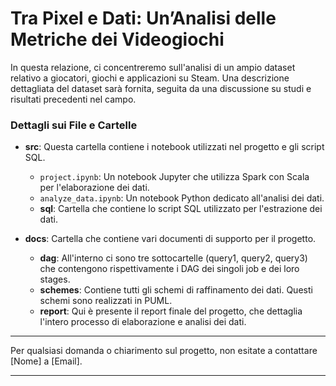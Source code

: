# Tra Pixel e Dati: Un’Analisi delle Metriche dei Videogiochi

In questa relazione, ci concentreremo sull'analisi di un ampio dataset relativo a giocatori, giochi e applicazioni su Steam. Una descrizione dettagliata del dataset sarà fornita, seguita da una discussione su studi e risultati precedenti nel campo.

### Dettagli sui File e Cartelle

- **src**: Questa cartella contiene i notebook utilizzati nel progetto e gli script SQL.
  - `project.ipynb`: Un notebook Jupyter che utilizza Spark con Scala per l'elaborazione dei dati.
  - `analyze_data.ipynb`: Un notebook Python dedicato all'analisi dei dati.
  - **sql**: Cartella che contiene lo script SQL utilizzato per l'estrazione dei dati.


- **docs**: Cartella che contiene vari documenti di supporto per il progetto.
    - **dag**: All'interno ci sono tre sottocartelle (query1, query2, query3) che contengono rispettivamente i DAG dei singoli job e dei loro stages.
    - **schemes**: Contiene tutti gli schemi di raffinamento dei dati. Questi schemi sono realizzati in PUML.
    - **report**: Qui è presente il report finale del progetto, che dettaglia l'intero processo di elaborazione e analisi dei dati.

---

Per qualsiasi domanda o chiarimento sul progetto, non esitate a contattare [Nome] a [Email].


---